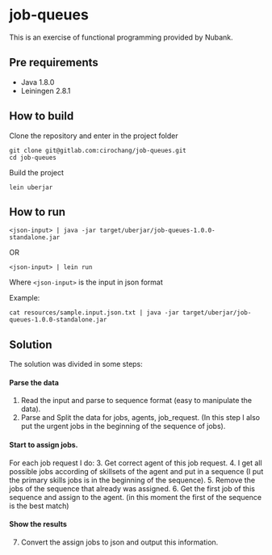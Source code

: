 # job-queues

This is an exercise of functional programming provided by Nubank.

## Pre requirements

- Java 1.8.0
- Leiningen 2.8.1

## How to build

Clone the repository and enter in the project folder
```
git clone git@gitlab.com:cirochang/job-queues.git
cd job-queues
```

Build the project
```
lein uberjar
```

## How to run

```
<json-input> | java -jar target/uberjar/job-queues-1.0.0-standalone.jar
```

OR
```
<json-input> | lein run
```

Where `<json-input>` is the input in json format

Example:
```
cat resources/sample.input.json.txt | java -jar target/uberjar/job-queues-1.0.0-standalone.jar
```

## Solution

The solution was divided in some steps:

#### Parse the data
1. Read the input and parse to sequence format (easy to manipulate the data).
2. Parse and Split the data for jobs, agents, job_request. (In this step I also put the urgent jobs in the beginning of the sequence of jobs).

#### Start to assign jobs.
For each job request I do:
3. Get correct agent of this job request.
4. I get all possible jobs according of skillsets of the agent and put in a sequence (I put the primary skills jobs is in the beginning of the sequence).
5. Remove the jobs of the sequence that already was assigned.
6. Get the first job of this sequence and assign to the agent. (in this moment the first of the sequence is the best match)

#### Show the results
7. Convert the assign jobs to json and output this information.

